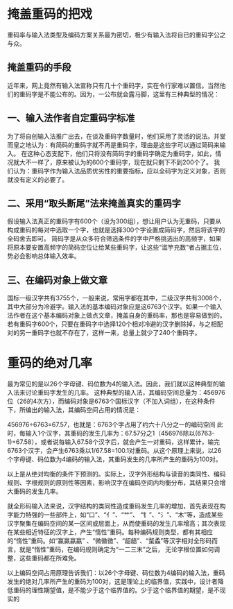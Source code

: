 # 掩盖重码的把戏
重码率与输入法类型及编码方案关系最为密切，极少有输入法将自已的重码字公之与众。
## 掩盖重码的手段
近年来，网上竟然有输入法宣称只有几十个重码字，实在令行家难以置信。当然他们的重码字是不能公布的。因为，一公布就会露马脚，这里有三种典型的情况：


## 一、输入法作者自定重码字标准
为了将自创输入法推广出去，在谈及重码字数量时，他们采用了灵活的说法。并堂而皇之地认为：有简码的重码字就不再是重码字，理由是这些字可以通过简码来输入。
在这种心态支配下，他们只将没有简码字的重码字确定为重码字，如此，情况就大不一样了，原来被认为的600个重码字，现在就只剩下不到200个了。
我们认为：重码字作为输入法品质优劣性的重要指标，应以全码字为定义对象，否则就没有定义的必要了。

## 二、采用“取头断尾”法来掩盖真实的重码字
假设输入法真正的重码字有600个（设为300组），想让用户认为无重码，只要从构成重码的每对中选取一个字，也就是选择300个字设置成简码字，然后将该字的全码舍去即可。
简码字是从众多符合筛选条件的字中严格挑选出的高频字，如果将原本要安置高频字的简码空位让给某些重码字，让这些“滥竽充数”者占据主位，势必会影响总体输入效率。

## 三、在编码对象上做文章
国标一级汉字共有3755个，一般来说，常用字都在其中，二级汉字共有3008个，其中大部分为冷避字。输入法的基本编码对象应是这6763个汉字。如果一个输入法作者在这个基本编码对象上做点文章，掩盖自身的重码率，那也是容易做到的。
若有重码字600个，只要在重码字中选择120个相对冷避的汉字删除掉，与之相配对的另一重码字也就不存在了，这样一来，总量上就少了240个重码字。

# 重码的绝对几率
最为常见的是以26个字母键、码位数为4的输入法。因此，我们就以这种典型的输入法来讨论重码字发生的几率。
这种典型的输入法，其编码空间总量为：456976位（26的4次方），而编码对象是6763个国标汉字（不加入词组），在这种条件下，所编出的输入法，其编码空间占用的情况是：

456976÷6763=67.57，也就是：6763个字占用了约六十八分之一的编码空间
此时，每输入1个汉字，其重码的发生几率为：67.57分之1（456976除以(6763-1)=67.58），或者说每输入67.58个汉字后，就会产生一对重码，这样累计，输完6763个汉字，会产生6763乘以1/67.58=100.1对重码。从这个原理上来说，以26个字母键、码位数为4编码的输入法，其重码发生的几率所产生的重码为100对。

以上是从绝对均衡的条件下预测的。实际上，汉字外形结构与读音的类同性、编码规则、字根规则的原则性等因素，影响汉字在编码空间内均衡分布，其结果只会增大重码的发生几率。

就全形码输入法来说，汉字结构的类同性造成重码发生几率的增加，首先表现在构字能力特强的一些部件上，如“口”、“亻”、“艹”、 “钅”、“氵”、“木”等，造成某些汉字聚集在编码空间的某一区间或层面上，从而使重码的发生几率增高；其次表现在某些相近特征的汉字上，产生“惰性”重码。每种编码规则类型，都有其相应的“惰性”重码。如“赢羸蠃嬴” 、“微徽徵”、“龆龉”、“蝥蟊”等汉字相对全形码而言，就是“惰性”重码，在编码规则确定为“一二三末”之后， 无论字根位置如何调整，这些重码都在所难免。

以上编码空间占用原理告诉我们：以26个字母键、码位数为4编码的输入法，重码发生的绝对几率所产生的重码为100对，这是理论上的临界值，实践中，设计者降低重码的理性期望值，是不能少于这个临界值的。少于这个临界值的期望，是不现实的